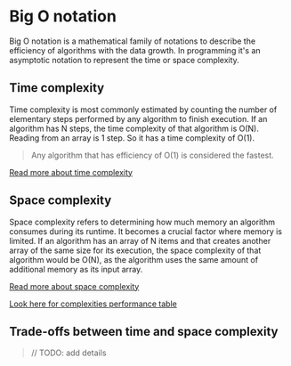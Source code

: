 # Big O notation

Big O notation is a mathematical family of notations to describe the efficiency of algorithms with the data growth. In programming it's an asymptotic notation to represent the time or space complexity.

## Time complexity

Time complexity is most commonly estimated by counting the number of elementary steps performed by any algorithm to finish execution. If an algorithm has N steps, the time complexity of that algorithm is O\(N\). Reading from an array is 1 step. So it has a time complexity of O\(1\).

> Any algorithm that has efficiency of O\(1\) is considered the fastest.

[Read more about time complexity](https://github.com/sajibsrs/data-structures-algorithms-hyperdrive/tree/d6be1930effbc975413247e419b9681b018d7dbc/performance/efficiency/time-complexity.md)

## Space complexity

Space complexity refers to determining how much memory an algorithm consumes during its runtime. It becomes a crucial factor where memory is limited. If an algorithm has an array of N items and that creates another array of the same size for its execution, the space complexity of that algorithm would be O\(N\), as the algorithm uses the same amount of additional memory as its input array.

[Read more about space complexity](https://github.com/sajibsrs/data-structures-algorithms-hyperdrive/tree/d6be1930effbc975413247e419b9681b018d7dbc/performance/efficiency/space-complexity.md)

[Look here for complexities performance table](https://github.com/sajibsrs/data-structures-algorithms-hyperdrive/tree/d6be1930effbc975413247e419b9681b018d7dbc/performance/efficiency/references/complexities-table.md)

## Trade-offs between time and space complexity

> // TODO: add details
